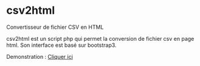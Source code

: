 # csv2html
Convertisseur de fichier CSV en HTML

csv2html est un script php qui permet la conversion de fichier csv en page html. Son interface est basé sur bootstrap3.

Demonstration : [Cliquer ici](http://ks.kasyos.fr/csv2html/)
